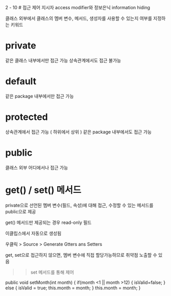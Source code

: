 2 - 10 # 접근 제어 지시자 access modifier와 정보은닉 information hiding

클래스 외부에서 클래스의 멤버 변수, 메서드, 생성자를 사용할 수 있는지 여부를 지정하는 키워드

# private
같은 클래스 내부에서만 접근 가능
상속관계에서도 접근 불가능

# default
같은 package 내부에서만 접근 가능


# protected
상속관계에서 접근 가능 ( 하위에서 상위 )
같은 package 내부에서도 접근 가능

# public
클래스 외부 어디에서나 접근 가능

# get() / set() 메서드

private으로 선언된 멤버 변수(필드, 속성)에 대해 접근, 수정할 수 있는 메서드를 public으로 제공

get() 메서드만 제공되는 경우 read-only 필드

이클립스에서 자동으로 생성됨

우클릭 > Source > Generate Gtters ans Setters

get, set으로 접근하지 않으면, 멤버 변수에 직접 할당가능하므로 취약점 노출할 수 있음
>> set 메서드를 통해 제어

public void setMonth(int month) {
		if(month <1 || month >12) {
			isValid=false;
		} else {
			isValid = true;
			this.month = month;
		}
		this.month = month;
	}
